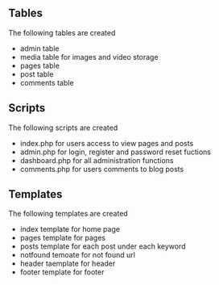 
## Tables 
The following tables are created
* admin table 
* media table for images and video storage
* pages table
* post table
* comments table
## Scripts
The following scripts are created
* index.php for users access to view pages and posts
* admin.php for login, register and password reset fuctions
* dashboard.php for all administration functions
* comments.php for users comments to blog posts
## Templates
The following templates are created
* index template for home page
* pages template for pages
* posts template for each post under each keyword
* notfound temoate for not found url  
* header taemplate for header 
* footer template for footer





  
   













